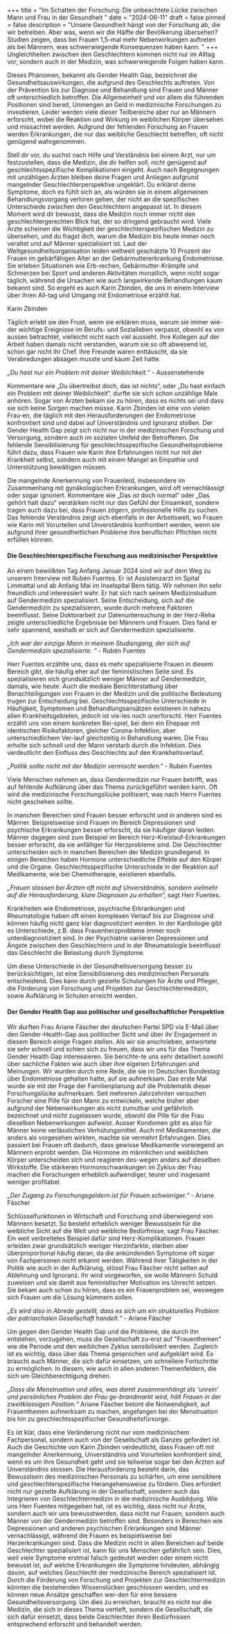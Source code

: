 +++
title = "Im Schatten der Forschung: Die unbeachtete Lücke zwischen Mann und Frau in der Gesundheit "
date = "2024-06-11"
draft = false
pinned = false
description = "Unsere Gesundheit hängt von der Forschung ab, die wir betreiben. Aber was, wenn wir die Hälfte der Bevölkerung übersehen? Studien zeigen, dass bei Frauen 1,5-mal mehr Nebenwirkungen auftreten als bei Männern, was schwerwiegende Konsequenzen haben kann. "
+++
Ungleichheiten zwischen den Geschlechtern kommen nicht nur im Alltag vor, sondern auch in der Medizin, was schwerwiegende Folgen haben kann. 

Dieses Phänomen, bekannt als Gender Health Gap, bezeichnet die Gesundheitsauswirkungen, die aufgrund des Geschlechts auftreten. Von der Prävention bis zur Diagnose und Behandlung sind Frauen und Männer oft unterschiedlich betroffen. Die Allgemeinheit und vor allem die führenden Positionen sind bereit, Unmengen an Geld in medizinische Forschungen zu investieren. Leider werden viele dieser Teilbereiche aber nur an Männern erforscht, wobei die Reaktion und Wirkung im weiblichen Körper übersehen und missachtet werden. Aufgrund der fehlenden Forschung an Frauen werden Erkrankungen, die nur das weibliche Geschlecht betreffen, oft nicht genügend wahrgenommen.

Stell dir vor, du suchst nach Hilfe und Verständnis bei einem Arzt, nur um festzustellen, dass die Medizin, die dir helfen soll, nicht genügend auf geschlechtsspezifische Komplikationen eingeht. Auch nach Begegnungen mit unzähligen Ärzten bleiben deine Fragen und Anliegen aufgrund mangelnder Geschlechterperspektive ungeklärt. Du erklärst deine Symptome, doch es fühlt sich an, als würden sie in einem allgemeinen Behandlungsvorgang verloren gehen, der nicht an die spezifischen Unterschiede zwischen den Geschlechtern angepasst ist. In diesem Moment wird dir bewusst, dass die Medizin noch immer nicht den geschlechtergerechten Blick hat, der so dringend gebraucht wird. Viele Ärzte scheinen die Wichtigkeit der geschlechterspezifischen Medizin zu übersehen, und du fragst dich, warum die Medizin bis heute immer noch veraltet und auf Männer spezialisiert ist. Laut der Weltgesundheitsorganisation leiden weltweit geschätzte 10 Prozent der Frauen im gebärfähigen Alter an der Gebärmuttererkrankung Endometriose. Sie erleben Situationen wie Erb-rechen, Gebärmutter-Krämpfe und Schmerzen bei Sport und anderen Aktivitäten monatlich, wenn nicht sogar täglich, während die Ursachen wie auch langwirkende Behandlungen kaum bekannt sind. So ergeht es auch Karin Zbinden, die uns in einem Interview über ihren All-tag und Umgang mit Endometriose erzählt hat. 



Karin Zbinden



Täglich erlebt sie den Frust, wenn sie erklären muss, warum sie immer wie-der wichtige Ereignisse im Berufs- und Sozialleben verpasst, obwohl es von aussen betrachtet, vielleicht nicht nach viel aussieht. Ihre Kollegen auf der Arbeit haben damals nicht verstanden, warum sie so oft abwesend ist, schon gar nicht ihr Chef. Ihre Freunde waren enttäuscht, da sie Verabredungen absagen musste und kaum Zeit hatte. 

*„Du hast nur ein Problem mit deiner Weiblichkeit.“* - Aussenstehende

Kommentare wie „Du übertreibst doch, das ist nichts“, oder „Du hast einfach ein Problem mit deiner Weiblichkeit“, durfte sie sich schon unzählige Male anhören. Sogar von Ärzten bekam sie zu hören, dass es nichts sei und dass sie sich keine Sorgen machen müsse.
Karin Zbinden ist eine von vielen Frau-en, die täglich mit den Herausforderungen der Endometriose konfrontiert sind und dabei auf Unverständnis und Ignoranz stoßen. Der Gender Health Gap zeigt sich nicht nur in der medizinischen Forschung und Versorgung, sondern auch im sozialen Umfeld der Betroffenen. Die fehlende Sensibilisierung für geschlechtsspezifische Gesundheitsprobleme führt dazu, dass Frauen wie Karin ihre Erfahrungen nicht nur mit der Krankheit selbst, sondern auch mit einem Mangel an Empathie und Unterstützung bewältigen müssen. 

Die mangelnde Anerkennung von Frauenleid, insbesondere im Zusammenhang mit gynäkologischen Erkrankungen, wird oft vernachlässigt oder sogar ignoriert. Kommentare wie „Das ist doch normal“ oder „Das gehört halt dazu“ verstärken nicht nur das Gefühl der Einsamkeit, sondern tragen auch dazu bei, dass Frauen zögern, professionelle Hilfe zu suchen. Das fehlende Verständnis zeigt sich ebenfalls in der Arbeitswelt, wo Frauen wie Karin mit Vorurteilen und Unverständnis konfrontiert werden, wenn sie aufgrund ihrer gesundheitlichen Probleme ihre beruflichen Pflichten nicht erfüllen können.



#### Die Geschlechterspezifische Forschung aus medizinischer Perspektive

An einem bewölkten Tag Anfang Januar 2024 sind wir auf dem Weg zu unserem Interview mit Rubén Fuentes. Er ist Assistenzarzt im Spital Limmattal und ab Anfang Mai im Inselspital Bern tätig. Wir nehmen ihn sehr freundlich und interessiert wahr. 
Er hat sich nach seinem Medizinstudium auf Gendermedizin spezialisiert. Seine Entscheidung, sich auf die Gendermedizin zu spezialisieren, wurde durch mehrere Faktoren beeinflusst. Seine Doktorarbeit zur Datenuntersuchung in der Herz-Reha zeigte unterschiedliche Ergebnisse bei Männern und Frauen. Dies fand er sehr spannend, weshalb er sich auf Gendermedizin spezialisierte.


 *„Ich war der einzige Mann in meinem Studiengang, der sich auf Gendermedizin spezialisierte. “* - Rubén Fuentes


Herr Fuentes erzählte uns, dass es mehr spezialisierte Frauen in diesem Bereich gibt, die häufig eher auf der feministischen Seite sind. Es spezialisieren sich grundsätzlich weniger Männer auf Gendermedizin, damals, wie heute. Auch die mediale Berichterstattung über Benachteiligungen von Frauen in der Medizin und die politische Bedeutung trugen zur Entscheidung bei. 
Geschlechtsspezifische Unterschiede in Häufigkeit, Symptomen und Behandlungsansätzen existieren in nahezu allen Krankheitsgebieten, jedoch ist vie-les noch unerforscht. Herr Fuentes erzählt uns von einem konkreten Bei-spiel, bei dem ein Ehepaar mit identischen Risikofaktoren, gleicher Corona-Infektion, aber unterschiedlichem Ver-lauf gleichzeitig in Behandlung waren. Die Frau erholte sich schnell und der Mann verstarb durch die Infektion. Dies verdeutlicht den Einfluss des Geschlechts auf den Krankheitsverlauf. 


*„Politik sollte nicht mit der Medizin vermischt werden."* - Rubén Fuentes

Viele Menschen nehmen an, dass Gendermedizin nur Frauen betrifft, was auf fehlende Aufklärung über das Thema zurückgeführt werden kann. Oft wird die medizinische Forschungslücke politisiert, was nach Herrn Fuentes nicht geschehen sollte.

In manchen Bereichen sind Frauen besser erforscht und in anderen sind es Männer. Beispielsweise sind Frauen im Bereich Depressionen und psychische Erkrankungen besser erforscht, da sie häufiger daran leiden. Männer dagegen sind zum Beispiel im Bereich Herz-Kreislauf-Erkrankungen besser erforscht, da sie anfälliger für Herzprobleme sind. Die Geschlechter unterscheiden sich in manchen Bereichen der Medizin grundlegend. In einigen Bereichen haben Hormone unterschiedliche Effekte auf den Körper und die Organe. Geschlechtsspezifische Unterschiede in der Reaktion auf Medikamente, wie bei Chemotherapie, existieren ebenfalls.

*„Frauen stossen bei Ärzten oft nicht auf Unverständnis, sondern vielmehr auf die Herausforderung, klare Diagnosen zu erhalten“,* sagt Herr Fuentes. 

Krankheiten wie Endometriose, psychische Erkrankungen und Rheumatologie haben oft einen komplexen Verlauf bis zur Diagnose und können häufig nicht ganz klar diagnostiziert werden. In der Kardiologie gibt es Unterschiede, z.B. dass Frauenherzprobleme immer noch unterdiagnostiziert sind. In der Psychiatrie variieren Depressionen und Ängste zwischen den Geschlechtern und in der Rheumatologie beeinflusst das Geschlecht die Belastung durch Symptome.

Um diese Unterschiede in der Gesundheitsversorgung besser zu berücksichtigen, ist eine Sensibilisierung des medizinischen Personals entscheidend. Dies kann durch gezielte Schulungen für Ärzte und Pfleger, die Förderung von Forschung und Projekten zur Geschlechtermedizin, sowie Aufklärung in Schulen erreicht werden.



#### Der Gender Health Gap aus politischer und gesellschaftlicher Perspektive

Wir durften Frau Ariane Fäscher der deutschen Partei SPD via E-Mail über den Gender-Health-Gap aus politischer Sicht und über ihr Engagement in diesem Bereich einige Fragen stellen. 
Als wir sie anschrieben, antwortete sie sehr schnell und schien sich zu freuen, dass wir uns für das Thema Gender Health Gap interessieren. Sie berichte-te uns sehr detailliert sowohl über sachliche Fakten wie auch über ihre eigenen Erfahrungen und Meinungen.
Wir wurden durch eine Rede, die sie im Deutschen Bundestag über Endometriose gehalten hatte, auf sie aufmerksam. 
Das erste Mal wurde sie mit der Frage der Familienplanung auf die Problematik dieser Forschungslücke aufmerksam. Seit mehreren Jahrzehnten versuchen Forscher eine Pille für den Mann zu entwickeln, welche bisher aber aufgrund der Nebenwirkungen als nicht zumutbar und gefährlich bezeichnet und nicht zugelassen wurde, obwohl die Pille für die Frau dieselben Nebenwirkungen aufweist.
Ausser Kondomen gibt es also für Männer keine verlässlichen Verhütungsmittel.
Auch mit Medikamenten, die anders als vorgesehen wirkten, machte sie vermehrt Erfahrungen. Dies passiert bei Frauen oft dadurch, dass gewisse Medikamente vorwiegend an Männern erprobt werden. Die Hormone im männlichen und weiblichen Körper unterscheiden sich und reagieren des-wegen anders auf dieselben Wirkstoffe. Die stärkeren Hormonschwankungen im Zyklus der Frau machen die Forschungen erheblich aufwendiger, teurer und insgesamt weniger profitabel.


*„Der Zugang zu Forschungsgeldern ist für Frauen schwieriger.“* - Ariane Fäscher


Schlüsselfunktionen in Wirtschaft und Forschung sind überwiegend von Männern besetzt. So besteht erheblich weniger Bewusstsein für die weibliche Sicht auf die Welt und weibliche Bedürfnisse, sagt Frau Fäscher. Ein weit verbreitetes Beispiel dafür sind Herz-Komplikationen. Frauen erleiden zwar grundsätzlich weniger Herzinfarkte, sterben aber überproportional häufig daran, da die ankündenden Symptome oft sogar von Fachpersonen nicht erkannt werden.
Während ihrer Tätigkeiten in der Politik wie auch in der Aufklärung, stösst Frau Fäscher nicht selten auf Ablehnung und Ignoranz. Ihr wird vorgeworfen, sie wolle Männern Schuld zuweisen und sie damit aus feministischer Motivation ins Unrecht setzen. Sie bekam auch schon zu hören, dass es ein Frauenproblem sei, weswegen sich Frauen um die Lösung kümmern sollen.

*„Es wird also in Abrede gestellt, dass es sich um ein strukturelles Problem der patriarchalen Gesellschaft handelt.“* - Ariane Fäscher


Um gegen den Gender Health Gap und die Probleme, die durch ihn entstehen, vorzugehen, muss die Gesellschaft zu-erst auf "Frauenthemen" wie die Periode und den weiblichen Zyklus sensibilisiert werden. Zugleich ist es wichtig, dass über das Thema gesprochen und aufgeklärt wird. Es braucht auch Männer, die sich dafür einsetzen, um schnellere Fortschritte zu ermöglichen. In diesem, wie auch in allen anderen Themenfeldern, die sich um Gleichberechtigung drehen.


*„Dass die Menstruation und alles, was damit zusammenhängt als ‘unrein’ und persönliches Problem der Frau ge-brandmarkt wird, hält Frauen in der zweitklassigen Position.“* Ariane Fäscher betont die Notwendigkeit, auf Frauenthemen aufmerksam zu machen, angefangen bei der Menstruation bis hin zu geschlechtsspezifischer Gesundheitsfürsorge. 

Es ist klar, dass eine Veränderung nicht nur vom medizinischem Fachpersonal, sondern auch von der Gesellschaft als Ganzes gefordert ist.
Auch die Geschichte von Karin Zbinden verdeutlicht, dass Frauen oft mit mangelnder Anerkennung, Unverständnis und Vorurteilen konfrontiert sind, wenn es um ihre Gesundheit geht und sie teilweise sogar bei den Ärzten auf Unverständnis stossen.
Die Herausforderung besteht darin, das Bewusstsein des medizinischen Personals zu schärfen, um eine sensiblere und geschlechterspezifische Herangehensweise zu fördern. Dies erfordert nicht nur gezielte Aufklärung in der Gesellschaft, sondern auch das Integrieren von Geschlechtermedizin in die medizinische Ausbildung. 
Wie uns Herr Fuentes mitgegeben hat, ist es wichtig, dass nicht nur Ärzte, sondern auch wir uns bewusstwerden, dass nicht nur Frauen, sondern auch Männer von der Gendermedizin betroffen sind. Besonders in Bereichen wie Depressionen und anderen psychischen Erkrankungen sind Männer vernachlässigt, während die Frauen es beispielsweise bei Herzerkrankungen sind.
Dass die Medizin nicht in allen Bereichen auf beide Geschlechter spezialisiert ist, kann für uns Menschen gefährlich sein. Dies, weil viele Symptome erstmal falsch gedeutet werden oder einem nicht bewusst ist, auf welche Erkrankungen die Symptome hindeuten, abhängig davon, auf welches Geschlecht der medizinische Bereich spezialisiert ist.
Durch die Förderung von Forschung und Projekten zur Geschlechtermedizin könnten die bestehenden Wissenslücken geschlossen werden, und es können neue Ansätze geschaffen wer-den für eine bessere Gesundheitsversorgung. Um dies zu erreichen, braucht es nicht nur die Medizin, die sich in dieses Thema vertieft, sondern die Gesellschaft, die sich dafür einsetzt, dass beide Geschlechter ihren Bedürfnissen entsprechend erforscht und behandelt werden.